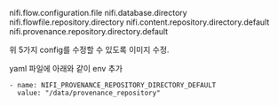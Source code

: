 nifi.flow.configuration.file
nifi.database.directory
nifi.flowfile.repository.directory
nifi.content.repository.directory.default
nifi.provenance.repository.directory.default

위 5가지 config를 수정할 수 있도록 이미지 수정.

yaml 파일에 아래와 같이 env 추가
```
- name: NIFI_PROVENANCE_REPOSITORY_DIRECTORY_DEFAULT
  value: "/data/provenance_repository"
```
